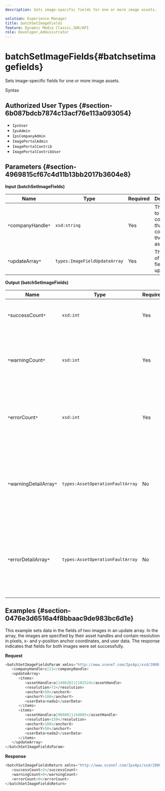 ```yaml
---
description: Sets image-specific fields for one or more image assets.

solution: Experience Manager
title: batchSetImageFields
feature: Dynamic Media Classic,SDK/API
role: Developer,Administrator
---
```


# batchSetImageFields{#batchsetimagefields}

Sets image-specific fields for one or more image assets.

 Syntax 

## Authorized User Types {#section-6b087bdcb7874c13acf76e113a093054}

* `IpsUser` 
* `IpsAdmin` 
* `IpsCompanyAdmin` 
* `ImagePortalAdmin` 
* `ImagePortalContrib` 
* `ImagePortalContribUser`

## Parameters {#section-4969815cf67c4d11b13bb2017b3604e8}

**Input (batchSetImageFields)** 

|  Name  | Type  | Required  | Description  |
|---|---|---|---|
|  `*`companyHandle`*`  | `xsd:string`  | Yes  | The handle to the company that contains the image assets.  |
|  `*`updateArray`*`  | `types:ImageFieldUpdateArray`  | Yes  | The array of image field updates.  |

**Output (batchSetImageFields)** 

|  Name  | Type  | Required  | Description  |
|---|---|---|---|
|  `*`successCount`*`  | `xsd:int`  | Yes  | The number of successfully set image fields.  |
|  `*`warningCount`*`  | `xsd:int`  | Yes  | The number of warnings generated when the operation attempted to set the image fields.  |
|  `*`errorCount`*`  | `xsd:int`  | Yes  | The number of errors generated when the operation attempted to set the image fields.  |
|  `*`warningDetailArray`*`  | `types:AssetOperationFaultArray`  | No  | The array of details associated with the assets that generated warnings when the operation attempted to apply the updates.  |
|  `*`errorDetailArray`*`  | `types:AssetOperationFaultArray`  | No  | The array of details associated with the assets that generated errors when the operation attempted to apply the updates.  |

## Examples {#section-0476e3d6516a4f8bbaac9de983bc6d1e}

This example sets data in the fields of two images in an update array. In the array, the images are specified by their asset handles and contain resolution in pixels, x- and y-position anchor coordinates, and user data. The response indicates that fields for both images were set successfully.

**Request** 

```java
<batchSetImageFieldsParam xmlns="http://www.scene7.com/IpsApi/xsd/2008-01-15">
   <companyHandle>c|21</companyHandle>
   <updateArray>
      <items>
         <assetHandle>a|140626|1|102524</assetHandle>
         <resolution>72</resolution>
         <anchorX>50</anchorX>
         <anchorY>100</anchorY>
         <userData>nada1</userData>
      </items>
      <items>
         <assetHandle>a|96680|1|64865</assetHandle>
         <resolution>150</resolution>
         <anchorX>100</anchorX>
         <anchorY>50</anchorY>
         <userData>nada2</userData>
      </items>
   </updateArray>
</batchSetImageFieldsParam>
```

**Response** 

```java
<batchSetImageFieldsReturn xmlns="http://www.scene7.com/IpsApi/xsd/2008-01-15">
   <successCount>2</successCount>
   <warningCount>0</warningCount>
   <errorCount>0</errorCount>
</batchSetImageFieldsReturn>
```

